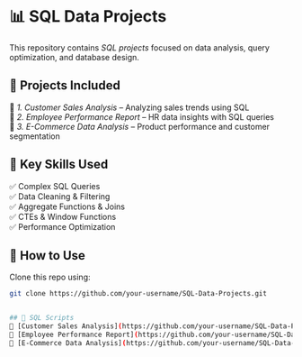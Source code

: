 # 📊 SQL Data Projects  

This repository contains *SQL projects* focused on data analysis, query optimization, and database design.  

## 📂 Projects Included  
🔹 *1. Customer Sales Analysis* – Analyzing sales trends using SQL  
🔹 *2. Employee Performance Report* – HR data insights with SQL queries  
🔹 *3. E-Commerce Data Analysis* – Product performance and customer segmentation  

## 📌 Key Skills Used  
✅ Complex SQL Queries  
✅ Data Cleaning & Filtering  
✅ Aggregate Functions & Joins  
✅ CTEs & Window Functions  
✅ Performance Optimization  

## 🔗 How to Use  
Clone this repo using:  
```bash
git clone https://github.com/your-username/SQL-Data-Projects.git


## 📂 SQL Scripts  
🔹 [Customer Sales Analysis](https://github.com/your-username/SQL-Data-Projects/blob/main/SQL-Queries/customer_sales_analysis.sql)  
🔹 [Employee Performance Report](https://github.com/your-username/SQL-Data-Projects/blob/main/SQL-Queries/employee_performance.sql)  
🔹 [E-Commerce Data Analysis](https://github.com/your-username/SQL-Data-Projects/blob/main/SQL-Queries/ecommerce_data_analysis.sql)
